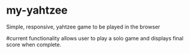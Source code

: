 # my-yahtzee
Simple, responsive, yahtzee game to be played in the browser

#current functionality
allows user to play a solo game and displays final score when complete.

